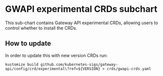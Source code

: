 # GWAPI experimental CRDs subchart

This sub-chart contains Gateway API experimental CRDs, allowing users to control whether to install the CRDs.

## How to update

In order to update this with new version CRDs run:

```
kustomize build github.com/kubernetes-sigs/gateway-api/config/crd/experimental\?ref=${VERSION} > crds/gwapi-crds.yaml
```
